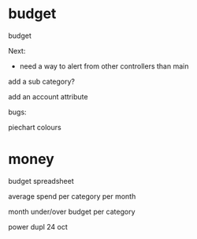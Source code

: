 # budget
budget

Next:


- need a way to alert from other controllers than  main




add a sub category?

add an account attribute

bugs:

piechart colours


money
========

budget spreadsheet

average spend per category per month

month under/over budget per category



power dupl 24 oct


